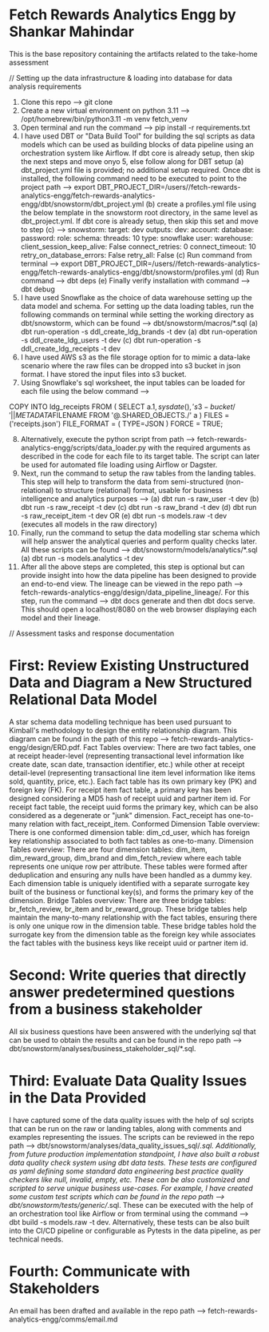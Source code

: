 # Fetch Rewards Analytics Engg by Shankar Mahindar
This is the base repository containing the artifacts related to the take-home assessment

// Setting up the data infrastructure & loading into database for data analysis requirements 
1. Clone this repo --> git clone
2. Create a new virtual environment on python 3.11 --> /opt/homebrew/bin/python3.11 -m venv fetch_venv
3. Open terminal and run the command --> pip install -r requirements.txt
4. I have used DBT or "Data Build Tool" for building the sql scripts as data models which can be used as building blocks of data pipeline using an orchestration system like Airflow. If dbt core is already setup, then skip the next steps and move onyo 5, else follow along for DBT setup
    (a) dbt_project.yml file is provided; no additional setup required. Once dbt is installed, the following command need to be executed to point to the project path --> export DBT_PROJECT_DIR=/users/<local user>/fetch-rewards-analytics-engg/fetch-rewards-analytics-engg/dbt/snowstorm/dbt_project.yml
    (b) create a profiles.yml file using the below template in the snowstorm root directory, in the same level as dbt_project.yml. If dbt core is already setup, then skip this set and move to step (c) -->
    snowstorm:
        target: dev
        outputs:
            dev:
            account: <snowflake account>
            database: <database name>
            password: <password>
            role: <database role>
            schema: <database schema like landing>
            threads: 10
            type: snowflake
            user: <database user>
            warehouse: <snowflake warehouse>
            client_session_keep_alive: False
            connect_retries: 0
            connect_timeout: 10
            retry_on_database_errors: False
            retry_all: False
    (c) Run command from terminal --> export DBT_PROJECT_DIR=/users/<local user>/fetch-rewards-analytics-engg/fetch-rewards-analytics-engg/dbt/snowstorm/profiles.yml
    (d) Run command --> dbt deps
    (e) Finally verify installation with command --> dbt debug
5. I have used Snowflake as the choice of data warehouse setting up the data model and schema. For setting up the data loading tables, run the following commands on terminal while setting the working directory as dbt/snowstorm, which can be found --> dbt/snowstorm/macros/*.sql
    (a) dbt run-operation -s ddl_create_ldg_brands -t dev
    (a) dbt run-operation -s ddl_create_ldg_users -t dev
    (c) dbt run-operation -s ddl_create_ldg_receipts -t dev
6. I have used AWS s3 as the file storage option for to mimic a data-lake scenario where the raw files can be dropped into s3 bucket in json format. I have stored the input files into s3 bucket.
7. Using Snowflake's sql worksheet, the input tables can be loaded for each file using the below command -->

COPY INTO ldg_receipts
    FROM (
        SELECT a.$1, sysdate(), 's3-bucket/'|| METADATA$FILENAME
        FROM '@<enter database>.SHARED_OBJECTS.<enter stage>/' a
    )
    FILES = ('receipts.json')
    FILE_FORMAT = (
        TYPE=JSON
    )
    FORCE = TRUE;

8. Alternatively, execute the python script from path --> fetch-rewards-analytics-engg/scripts/data_loader.py with the required arguments as described in the code for each file to its target table. The script can later be used for automated file loading using Airflow or Dagster. 
9. Next, run the command to setup the raw tables from the landing tables. This step will help to transform the data from semi-structured (non-relational) to structure (relational) format, usable for business intelligence and analytics purposes -->
    (a) dbt run -s raw_user -t dev
    (b) dbt run -s raw_receipt -t dev
    (c) dbt run -s raw_brand -t dev
    (d) dbt run -s raw_receipt_item -t dev
    OR
    (e) dbt run -s models.raw -t dev (executes all models in the raw directory)
10. Finally, run the command to setup the data modelling star schema which will help answer the analytical queries and perform quality checks later. All these scripts can be found --> dbt/snowstorm/models/analytics/*.sql
    (a) dbt run -s models.analytics -t dev
11. After all the above steps are completed, this step is optional but can provide insight into how the data pipeline has been designed to provide an end-to-end view. The lineage can be viewed in the repo path --> fetch-rewards-analytics-engg/design/data_pipeline_lineage/. For this step, run the command --> dbt docs generate and then dbt docs serve. This should open a localhost/8080 on the web browser displaying each model and their lineage.

// Assessment tasks and response documentation 
# First: Review Existing Unstructured Data and Diagram a New Structured Relational Data Model
A star schema data modelling technique has been used pursuant to Kimball's methodology to design the entity relationship diagram. This diagram can be found in the path of this repo --> fetch-rewards-analytics-engg/design/ERD.pdf.
Fact Tables overview:
There are two fact tables, one at receipt header-level (representing transactional level information like create date, scan date, transaction identifier, etc.) while other at receipt detail-level (representing transactional line item level information like items sold, quantity, price, etc.). 
Each fact table has its own primary key (PK) and foreign key (FK). For receipt item fact table, a primary key has been designed considering a MD5 hash of receipt uuid and partner item id. For receipt fact table, the receipt uuid forms the primary key, which can be also considered as a degenerate or "junk" dimension. Fact_receipt has one-to-many relation with fact_receipt_item. 
Conformed Dimension Table overview:
There is one conformed dimension table: dim_cd_user, which has foreign key relationship associated to both fact tables as one-to-many.
Dimension Tables overview:
There are four dimension tables: dim_item, dim_reward_group, dim_brand and dim_fetch_review where each table represents one unique row per attribute. These tables were formed after deduplication and ensuring any nulls have been handled as a dummy key. Each dimension table is uniquely identified with a separate surrogate key built of the business or functional key(s), and forms the primary key of the dimension.
Bridge Tables overview:
There are three bridge tables: br_fetch_review, br_item and br_reward_group. These bridge tables help maintain the many-to-many relationship with the fact tables, ensuring there is only one unique row in the dimension table. These bridge tables hold the surrogate key from the dimension table as the foreign key while associates the fact tables with the business keys like receipt uuid or partner item id.

# Second: Write queries that directly answer predetermined questions from a business stakeholder
All six business questions have been answered with the underlying sql that can be used to obtain the results and can be found in the repo path --> dbt/snowstorm/analyses/business_stakeholder_sql/*.sql. 

# Third: Evaluate Data Quality Issues in the Data Provided
I have captured some of the data quality issues with the help of sql scripts that can be run on the raw or landing tables, along with comments and examples representing the issues. The scripts can be reviewed in the repo path --> dbt/snowstorm/analyses/data_quality_issues_sql/*.sql.
Additionally, from future production implementation standpoint, I have also built a robust data quality check system using dbt data tests. These tests are configured as yaml defining some standard data engineering best practice quality checkers like null, invalid, empty, etc. These can be also customized and scripted to serve unique business use-cases. For example, I have created some custom test scripts which can be found in the repo path --> dbt/snowstorm/tests/generic/*.sql. These can be executed with the help of an orchestration tool like Airflow or from terminal using the command --> dbt build -s models.raw -t dev. 
Alternatively, these tests can be also built into the CI/CD pipeline or configurable as Pytests in the data pipeline, as per technical needs.

# Fourth: Communicate with Stakeholders
An email has been drafted and available in the repo path --> fetch-rewards-analytics-engg/comms/email.md 

<!-- ------------------Thank you ------------------ -->
